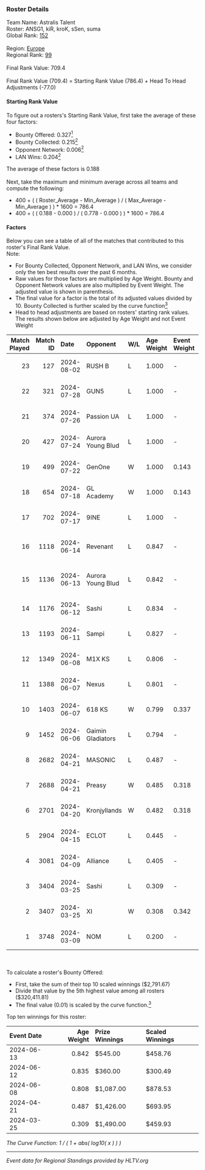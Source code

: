 ### Roster Details<br />
Team Name: Astralis Talent<br />
Roster: ANSG1, kiR, kroK, sSen, suma<br />
Global Rank: [152](../standings_global.md)<br />
<br />
Region: [Europe]( ../standings_europe.md)<br />
Regional Rank: [99]( ../standings_europe.md)<br />
<br />
Final Rank Value:  709.4<br />
<br />
Final Rank Value (709.4) = Starting Rank Value (786.4) + Head To Head Adjustments (-77.0)<br />

#### Starting Rank Value<br />
To figure out a rosters's Starting Rank Value, first take the average of these four factors:<br />
- Bounty Offered: 0.327[<sup>1</sup>](#table2)
- Bounty Collected: 0.215[<sup>2</sup>](#table1)
- Opponent Network: 0.006[<sup>2</sup>](#table1)
- LAN Wins: 0.204[<sup>2</sup>](#table1)

The average of these factors is 0.188<br />
<br />
Next, take the maximum and minimum average across all teams and compute the following:<br />
- 400 + ( ( Roster_Average - Min_Average ) / ( Max_Average - Min_Average ) ) * 1600 = 786.4
- 400 + ( ( 0.188 - 0.000 ) / ( 0.778 - 0.000 ) ) * 1600 = 786.4


#### Factors<br />
Below you can see a table of all of the matches that contributed to this roster's Final Rank Value.<br />
Note:<br />

- For Bounty Collected, Opponent Network, and LAN Wins, we consider only the ten best results over the past 6 months.
- Raw values for those factors are multiplied by Age Weight. Bounty and Opponent Network values are also multiplied by Event Weight. The adjusted value is shown in parenthesis.
- The final value for a factor is the total of its adjusted values divided by 10. Bounty Collected is further scaled by the curve function[<sup>3</sup>](#curveFunction)
- Head to head adjustments are based on rosters' starting rank values. The results shown below are adjusted by Age Weight and not Event Weight
<span id="table1"></span><br />


| Match Played | Match ID | Date       | Opponent          | W/L | Age Weight | Event Weight | Bounty Collected | Opponent Network | LAN Wins  | H2H Adj. | Roster                             |
| -: | -: | :- | :- | :- | :- | :- | :- | :- | :- | -: | :- |
|           23 |      127 | 2024-08-02 | RUSH B            | L   | 1.000      | -            | -                | -                | -         |    -6.66 | ANSG1, kiR, kroK, sSen, suma       |
|           22 |      321 | 2024-07-28 | GUN5              | L   | 1.000      | -            | -                | -                | -         |    -9.82 | ANSG1, kiR, kroK, sSen, suma       |
|           21 |      374 | 2024-07-26 | Passion UA        | L   | 1.000      | -            | -                | -                | -         |    -3.20 | ANSG1, kiR, kroK, sSen, suma       |
|           20 |      427 | 2024-07-24 | Aurora Young Blud | L   | 1.000      | -            | -                | -                | -         |    -6.71 | ANSG1, kiR, kroK, sSen, suma       |
|           19 |      499 | 2024-07-22 | GenOne            | W   | 1.000      | 0.143        | 0.000 (0.000)    | 0.077 (0.011)    | 0 (0.000) |     7.71 | ANSG1, kiR, kroK, sSen, suma       |
|           18 |      654 | 2024-07-18 | GL Academy        | W   | 1.000      | 0.143        | 0.006 (0.001)    | 0.095 (0.014)    | 0 (0.000) |    16.25 | ANSG1, kiR, kroK, sSen, suma       |
|           17 |      702 | 2024-07-17 | 9INE              | L   | 1.000      | -            | -                | -                | -         |    -7.60 | ANSG1, kiR, kroK, sSen, suma       |
|           16 |     1118 | 2024-06-14 | Revenant          | L   | 0.847      | -            | -                | -                | -         |   -10.53 | alexsomfan, ANSG1, kiR, sSen, suma |
|           15 |     1136 | 2024-06-13 | Aurora Young Blud | L   | 0.842      | -            | -                | -                | -         |    -7.22 | alexsomfan, ANSG1, kiR, sSen, suma |
|           14 |     1176 | 2024-06-12 | Sashi             | L   | 0.834      | -            | -                | -                | -         |    -1.83 | ANSG1, kiR, kroK, sSen, suma       |
|           13 |     1193 | 2024-06-11 | Sampi             | L   | 0.827      | -            | -                | -                | -         |    -8.21 | ANSG1, kiR, kroK, sSen, suma       |
|           12 |     1349 | 2024-06-08 | M1X KS            | L   | 0.806      | -            | -                | -                | -         |    -9.23 | ANSG1, kiR, kroK, sSen, suma       |
|           11 |     1388 | 2024-06-07 | Nexus             | L   | 0.801      | -            | -                | -                | -         |   -12.72 | ANSG1, kiR, kroK, sSen, suma       |
|           10 |     1403 | 2024-06-07 | 618 KS            | W   | 0.799      | 0.337        | 0.000 (0.000)    | 0.000 (0.000)    | 1 (0.799) |     2.83 | ANSG1, kiR, kroK, sSen, suma       |
|            9 |     1452 | 2024-06-06 | Gaimin Gladiators | L   | 0.794      | -            | -                | -                | -         |    -5.81 | ANSG1, kiR, kroK, sSen, suma       |
|            8 |     2682 | 2024-04-21 | MASONIC           | L   | 0.487      | -            | -                | -                | -         |    -7.75 | ANSG1, JBOEN, kiR, kroK, tOPZ      |
|            7 |     2688 | 2024-04-21 | Preasy            | W   | 0.485      | 0.318        | 0.008 (0.001)    | 0.216 (0.033)    | 1 (0.485) |     7.83 | ANSG1, JBOEN, kiR, kroK, tOPZ      |
|            6 |     2701 | 2024-04-20 | Kronjyllands      | W   | 0.482      | 0.318        | 0.000 (0.000)    | 0.000 (0.000)    | 1 (0.482) |     1.69 | ANSG1, JBOEN, kiR, kroK, tOPZ      |
|            5 |     2904 | 2024-04-15 | ECLOT             | L   | 0.445      | -            | -                | -                | -         |    -1.27 | ANSG1, JBOEN, kiR, kroK, tOPZ      |
|            4 |     3081 | 2024-04-09 | Alliance          | L   | 0.405      | -            | -                | -                | -         |    -5.08 | ANSG1, JBOEN, kiR, kroK, tOPZ      |
|            3 |     3404 | 2024-03-25 | Sashi             | L   | 0.309      | -            | -                | -                | -         |    -6.22 | ANSG1, JBOEN, kiR, kroK, tOPZ      |
|            2 |     3407 | 2024-03-25 | XI                | W   | 0.308      | 0.342        | 0.000 (0.000)    | 0.000 (0.000)    | 0 (0.000) |     1.78 | ANSG1, JBOEN, kiR, kroK, tOPZ      |
|            1 |     3748 | 2024-03-09 | NOM               | L   | 0.200      | -            | -                | -                | -         |    -5.25 | ANSG1, JBOEN, kiR, kroK, tOPZ      |

<br />
<span id="table2"></span><br />
To calculate a roster's Bounty Offered:<br />

- First, take the sum of their top 10 scaled winnings ($2,791.67)
- Divide that value by the 5th highest value among all rosters ($320,411.81)
- The final value (0.01) is scaled by the curve function.[<sup>3</sup>](#curveFunction)

Top ten winnings for this roster:<br />

| Event Date | Age Weight | Prize Winnings | Scaled Winnings |
| :- | -: | :- | :- |
| 2024-06-13 |      0.842 | $545.00        | $458.76         |
| 2024-06-12 |      0.835 | $360.00        | $300.49         |
| 2024-06-08 |      0.808 | $1,087.00      | $878.53         |
| 2024-04-21 |      0.487 | $1,426.00      | $693.95         |
| 2024-03-25 |      0.309 | $1,490.00      | $459.93         |


<span id="curveFunction"></span>_The Curve Function: 1 / ( 1 + abs( log10( x ) ) )_<br />

---
_Event data for Regional Standings provided by HLTV.org_<br />
